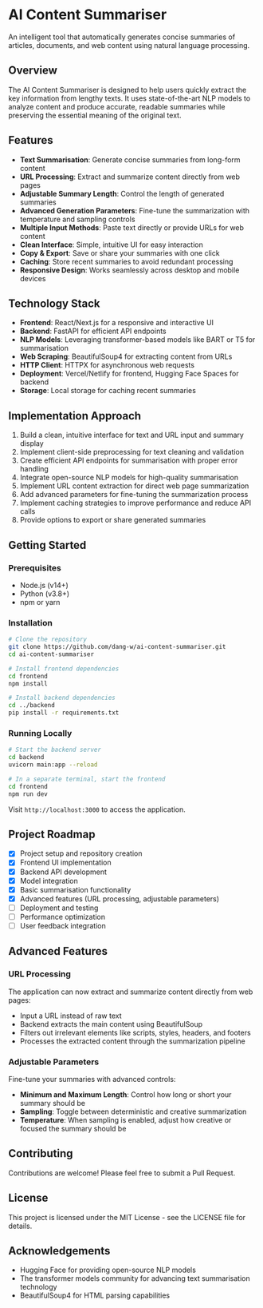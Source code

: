 # AI Content Summariser

An intelligent tool that automatically generates concise summaries of articles, documents, and web content using natural language processing.

## Overview

The AI Content Summariser is designed to help users quickly extract the key information from lengthy texts. It uses state-of-the-art NLP models to analyze content and produce accurate, readable summaries while preserving the essential meaning of the original text.

## Features

- **Text Summarisation**: Generate concise summaries from long-form content
- **URL Processing**: Extract and summarize content directly from web pages
- **Adjustable Summary Length**: Control the length of generated summaries
- **Advanced Generation Parameters**: Fine-tune the summarization with temperature and sampling controls
- **Multiple Input Methods**: Paste text directly or provide URLs for web content
- **Clean Interface**: Simple, intuitive UI for easy interaction
- **Copy & Export**: Save or share your summaries with one click
- **Caching**: Store recent summaries to avoid redundant processing
- **Responsive Design**: Works seamlessly across desktop and mobile devices

## Technology Stack

- **Frontend**: React/Next.js for a responsive and interactive UI
- **Backend**: FastAPI for efficient API endpoints
- **NLP Models**: Leveraging transformer-based models like BART or T5 for summarisation
- **Web Scraping**: BeautifulSoup4 for extracting content from URLs
- **HTTP Client**: HTTPX for asynchronous web requests
- **Deployment**: Vercel/Netlify for frontend, Hugging Face Spaces for backend
- **Storage**: Local storage for caching recent summaries

## Implementation Approach

1. Build a clean, intuitive interface for text and URL input and summary display
2. Implement client-side preprocessing for text cleaning and validation
3. Create efficient API endpoints for summarisation with proper error handling
4. Integrate open-source NLP models for high-quality summarisation
5. Implement URL content extraction for direct web page summarization
6. Add advanced parameters for fine-tuning the summarization process
7. Implement caching strategies to improve performance and reduce API calls
8. Provide options to export or share generated summaries

## Getting Started

### Prerequisites

- Node.js (v14+)
- Python (v3.8+)
- npm or yarn

### Installation

```bash
# Clone the repository
git clone https://github.com/dang-w/ai-content-summariser.git
cd ai-content-summariser

# Install frontend dependencies
cd frontend
npm install

# Install backend dependencies
cd ../backend
pip install -r requirements.txt
```

### Running Locally

```bash
# Start the backend server
cd backend
uvicorn main:app --reload

# In a separate terminal, start the frontend
cd frontend
npm run dev
```

Visit `http://localhost:3000` to access the application.

## Project Roadmap

- [x] Project setup and repository creation
- [x] Frontend UI implementation
- [x] Backend API development
- [x] Model integration
- [x] Basic summarisation functionality
- [x] Advanced features (URL processing, adjustable parameters)
- [ ] Deployment and testing
- [ ] Performance optimization
- [ ] User feedback integration

## Advanced Features

### URL Processing

The application can now extract and summarize content directly from web pages:
- Input a URL instead of raw text
- Backend extracts the main content using BeautifulSoup
- Filters out irrelevant elements like scripts, styles, headers, and footers
- Processes the extracted content through the summarization pipeline

### Adjustable Parameters

Fine-tune your summaries with advanced controls:
- **Minimum and Maximum Length**: Control how long or short your summary should be
- **Sampling**: Toggle between deterministic and creative summarization
- **Temperature**: When sampling is enabled, adjust how creative or focused the summary should be

## Contributing

Contributions are welcome! Please feel free to submit a Pull Request.

## License

This project is licensed under the MIT License - see the LICENSE file for details.

## Acknowledgements

- Hugging Face for providing open-source NLP models
- The transformer models community for advancing text summarisation technology
- BeautifulSoup4 for HTML parsing capabilities
